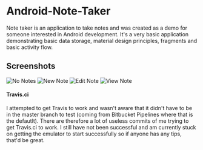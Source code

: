 # Android-Note-Taker


Note taker is an application to take notes and was created as a demo for someone interested in Android development. 
It's a very basic application demonstrating basic data storage, material design principles, fragments and basic activity flow.

## Screenshots

![No Notes](https://i.imgur.com/Bg8XUoO.png)
![New Note](https://imgur.com/AXDmGR7.png)
![Edit Note](https://imgur.com/ezXVk3J.png)
![View Note](https://imgur.com/WCAJc7B.png)

#### Travis.ci

I attempted to get Travis to work and wasn't aware that it didn't have to be in the master branch to test (coming from Bitbucket 
Pipelines where that is the defautlt). There are therefore a lot of useless commits of me trying to get Travis.ci to work. I still 
have not been successful and am currently stuck on getting the emulator to start successfully so if anyone has any tips, that'd be 
great.

